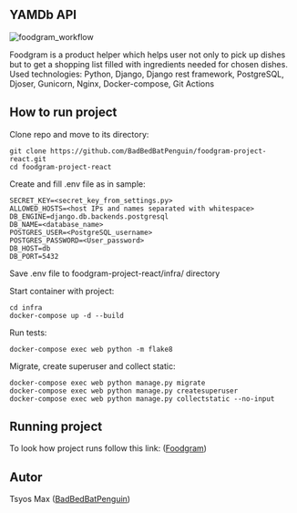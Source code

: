 ## YAMDb API
![foodgram_workflow](https://github.com/BadBedBatPenguin/foodgram-project-react/actions/workflows/foodgram_workflow.yml/badge.svg)

Foodgram is a product helper which helps user not only to pick up dishes but to get a shopping list filled with ingredients needed for chosen dishes. \
Used technologies: Python, Django, Django rest framework, PostgreSQL, Djoser, Gunicorn, Nginx, Docker-compose, Git Actions

## How to run project

Clone repo and move to its directory:

```Shell
git clone https://github.com/BadBedBatPenguin/foodgram-project-react.git
cd foodgram-project-react
```

Create and fill .env file as in sample:
```
SECRET_KEY=<secret_key_from_settings.py>
ALLOWED_HOSTS=<host IPs and names separated with whitespace>
DB_ENGINE=django.db.backends.postgresql
DB_NAME=<database_name>
POSTGRES_USER=<PostgreSQL_username>
POSTGRES_PASSWORD=<User_password>
DB_HOST=db
DB_PORT=5432
```
Save .env file to foodgram-project-react/infra/ directory

Start container with project:

```Shell
cd infra
docker-compose up -d --build
```

Run tests:

```Shell
docker-compose exec web python -m flake8
```

Migrate, create superuser and collect static:
```Shell
docker-compose exec web python manage.py migrate
docker-compose exec web python manage.py createsuperuser
docker-compose exec web python manage.py collectstatic --no-input
```

## Running project
To look how project runs follow this link: ([Foodgram](http://158.160.13.236))
## Autor

Tsyos Max ([BadBedBatPenguin](https://github.com/BadBedBatPenguin))

